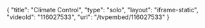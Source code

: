 {
    "title": "Climate Control",
    "type": "solo",
    "layout": "iframe-static",
    "videoId": "116027533",
    "url": "\/tvpembed\/116027533"
}